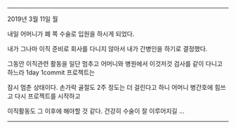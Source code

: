 * * *

2019년 3월 11일 월

내일 어머니가 폐 쪽 수술로 입원을 하시게 되었다.

내가 그나마 이직 준비로 회사를 다니지 않아서 내가 간병인을 하기로 결정했다.

그동안 이직관련 활동을 일단 멈추고 어머니와 병원에서 이것저것 검사를 같이 다니고 하느라 1day 1commit 프로젝트는

잠시 멈춘 상태이다. 손가락 골절도 2주 정도는 더 걸린다고 하니 어머니 병간호에 힘쓰고 다시 프로젝트를 시작하고

이직활동도 그 이후에 해야할 것 같다. 건강히 수술이 잘 이루어지길 ...

* * *
